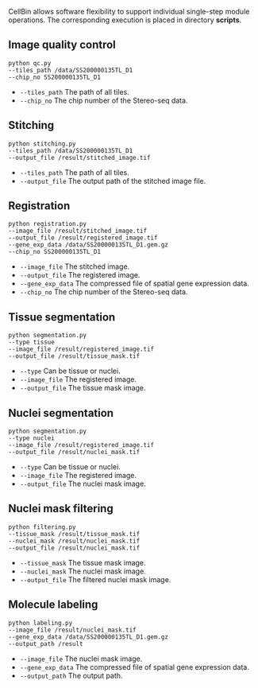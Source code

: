 CellBin allows software flexibility to support individual single-step module operations. 
The corresponding execution is placed in directory __scripts__.

## Image quality control
```text
python qc.py
--tiles_path /data/SS200000135TL_D1
--chip_no SS200000135TL_D1
```
* ```--tiles_path``` The path of all tiles. 
* ```--chip_no``` The chip number of the Stereo-seq data. 

## Stitching
```text
python stitching.py
--tiles_path /data/SS200000135TL_D1
--output_file /result/stitched_image.tif
```
* ```--tiles_path``` The path of all tiles. 
* ```--output_file``` The output path of the stitched image file. 

## Registration
```text
python registration.py
--image_file /result/stitched_image.tif
--output_file /result/registered_image.tif
--gene_exp_data /data/SS200000135TL_D1.gem.gz
--chip_no SS200000135TL_D1
```
* ```--image_file``` The stitched image.
* ```--output_file``` The registered image.
* ```--gene_exp_data``` The compressed file of spatial gene expression data.
* ```--chip_no``` The chip number of the Stereo-seq data. 

## Tissue segmentation
```text
python segmentation.py
--type tissue
--image_file /result/registered_image.tif
--output_file /result/tissue_mask.tif
```
* ```--type``` Can be tissue or nuclei. 
* ```--image_file```  The registered image. 
* ```--output_file``` The tissue mask image. 

## Nuclei segmentation
```text
python segmentation.py
--type nuclei
--image_file /result/registered_image.tif
--output_file /result/nuclei_mask.tif
```
* ```--type``` Can be tissue or nuclei. 
* ```--image_file``` The registered image.
* ```--output_file``` The nuclei mask image. 

## Nuclei mask filtering
```text
python filtering.py
--tissue_mask /result/tissue_mask.tif
--nuclei_mask /result/nuclei_mask.tif
--output_file /result/nuclei_mask.tif
```
* ```--tissue_mask``` The tissue mask image. 
* ```--nuclei_mask``` The nuclei mask image. 
* ```--output_file``` The filtered nuclei mask image. 

## Molecule labeling
```text
python labeling.py
--image_file /result/nuclei_mask.tif
--gene_exp_data /data/SS200000135TL_D1.gem.gz
--output_path /result
```
* ```--image_file``` The nuclei mask image. 
* ```--gene_exp_data``` The compressed file of spatial gene expression data. 
* ```--output_path``` The output path. 


